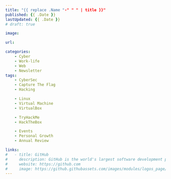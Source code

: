 ```yaml
---
title: "{{ replace .Name "-" " " | title }}"
published: {{ .Date }}
lastUpdated: {{ .Date }}
# draft: true

image: 

url: 

categories: 
    - Cyber
    - Work-life
    - Web
    - Newsletter
tags:
    - CyberSec
    - Capture The Flag
    - Hacking

    - Linux
    - Virtual Machine
    - VirtualBox

    - TryHackMe
    - HackTheBox

    - Events
    - Personal Growth
    - Annual Review

links:
#   - title: GitHub
#     description: GitHub is the world's largest software development platform.
#     website: https://github.com
#     image: https://github.githubassets.com/images/modules/logos_page/GitHub-Mark.png
---
```


